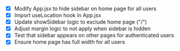 - [x] Modify App.jsx to hide sidebar on home page for all users
- [x] Import useLocation hook in App.jsx
- [x] Update showSidebar logic to exclude home page ("/")
- [x] Adjust margin logic to not apply when sidebar is hidden
- [x] Test that sidebar appears on other pages for authenticated users
- [x] Ensure home page has full width for all users

